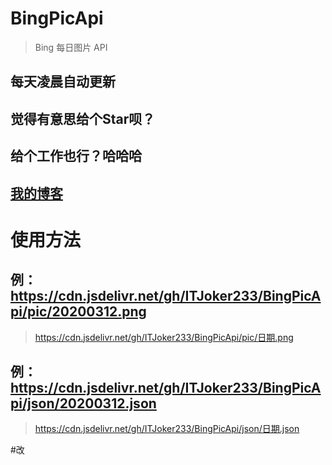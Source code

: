 # BingPicApi
> Bing 每日图片 API
## 每天凌晨自动更新

## 觉得有意思给个Star呗？

## 给个工作也行？哈哈哈

## [我的博客](https://blog.itjoker.cn)

# 使用方法

## 例：https://cdn.jsdelivr.net/gh/ITJoker233/BingPicApi/pic/20200312.png
> https://cdn.jsdelivr.net/gh/ITJoker233/BingPicApi/pic/日期.png

## 例：https://cdn.jsdelivr.net/gh/ITJoker233/BingPicApi/json/20200312.json
> https://cdn.jsdelivr.net/gh/ITJoker233/BingPicApi/json/日期.json



#改
